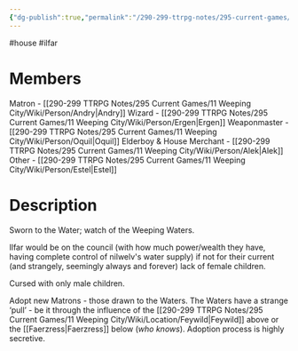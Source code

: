 ```yaml
---
{"dg-publish":true,"permalink":"/290-299-ttrpg-notes/295-current-games/11-weeping-city/wiki/house/ilfar/"}
---
```



#house #ilfar

# Members

Matron - [[290-299 TTRPG Notes/295 Current Games/11 Weeping City/Wiki/Person/Andry\|Andry]]
Wizard - [[290-299 TTRPG Notes/295 Current Games/11 Weeping City/Wiki/Person/Ergen\|Ergen]]
Weaponmaster - [[290-299 TTRPG Notes/295 Current Games/11 Weeping City/Wiki/Person/Oquil\|Oquil]]
Elderboy & House Merchant - [[290-299 TTRPG Notes/295 Current Games/11 Weeping City/Wiki/Person/Alek\|Alek]]
Other - [[290-299 TTRPG Notes/295 Current Games/11 Weeping City/Wiki/Person/Estel\|Estel]]

# Description

Sworn to the Water; watch of the Weeping Waters.

Ilfar would be on the council (with how much power/wealth they have, having complete control of nilwelv's water supply) if not for their current (and strangely, seemingly always and forever) lack of female children.

Cursed with only male children.

Adopt new Matrons - those drawn to the Waters. The Waters have a strange ‘pull’ - be it through the influence of the [[290-299 TTRPG Notes/295 Current Games/11 Weeping City/Wiki/Location/Feywild\|Feywild]] above or the [[Faerzress\|Faerzress]] below (_who knows_). Adoption process is highly secretive.